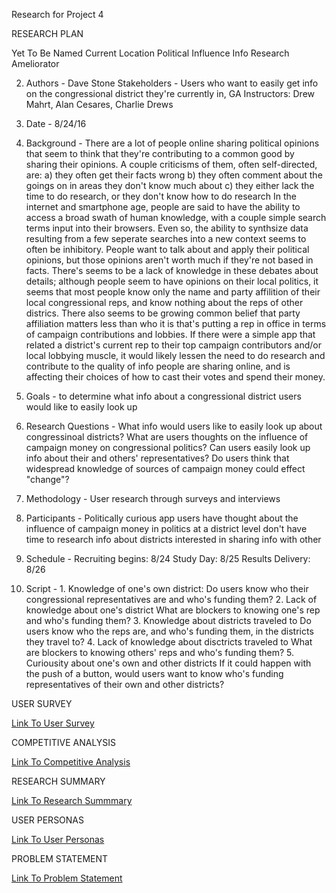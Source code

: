 Research for Project 4

RESEARCH PLAN

   Yet To Be Named Current Location Political Influence Info Research Ameliorator

2. Authors -  Dave Stone
   Stakeholders - Users who want to easily get info on the congressional district they're currently in, GA Instructors: Drew Mahrt, Alan Cesares, Charlie Drews

3. Date - 8/24/16

4. Background - There are a lot of people online sharing political opinions that seem to think that they're 
					contributing to a common good by sharing their opinions. 
					A couple criticisms of them, often self-directed, are: 
						a) they often get their facts wrong
						b) they often comment about the goings on in areas they don't know much about
						c) they either lack the time to do research, or they don't know how to do research
					In the internet and smartphone age, people are said to have the ability to access a broad swath of human knowledge, with a couple simple search terms input into their browsers. Even so, the ability to synthsize data resulting from a few seperate searches into a new context seems to often be inhibitory. People want to talk about and apply their political opinions, but those opinions aren't worth much if they're not based in facts. There's seems to be a lack of knowledge in these debates about details; although people seem to have opinions on their local politics, it seems that most people know only the name and party affilition of their local congressional reps, and know nothing about the reps of other districs. There also seems to be growing common belief that party affiliation matters less than who it is that's putting a rep in office in terms of campaign contributions and lobbies. If there were a simple app that related a district's current rep to their top campaign contributors and/or local lobbying muscle, it would likely lessen the need to do research and contribute to the quality of info people are sharing online, and is affecting their choices of how to cast their votes and spend their money.

5. Goals - to determine what info about a congressional district users would like to easily look up

6. Research Questions - What info would users like to easily look up about congressinoal districts?
						What are users thoughts on the influence of campaign money on congressional politics?
						Can users easily look up info about their and others' representatives?
						Do users think that widespread knowledge of sources of campaign money could effect "change"? 

7. Methodology - User research through surveys and interviews

8. Participants - Politically curious app users
				  have thought about the influence of campaign money in politics at a district level
				  don't have time to research info about districts
				  interested in sharing info with other	

9. Schedule - Recruiting begins: 8/24
			  Study Day: 8/25
			  Results Delivery: 8/26

10. Script - 1. Knowledge of one's own district:
					Do users know who their congressional representatives are and who's funding them? 
			 2. Lack of knowledge about one's district 
			 		What are blockers to knowing one's rep and who's funding them?
			 3. Knowledge about districts traveled to
			 		Do users know who the reps are, and who's funding them, in the districts they travel to?
			 4. Lack of knowledge about disctricts traveled to
			 		What are blockers to knowing others' reps and who's funding them?
			 5. Curiousity about one's own and other districts
			 		If it could happen with the push of a button, would users want to know who's funding representatives of their own and other districts?

USER SURVEY
 	
<a href="https://goo.gl/forms/8jkmzIiJjQ70HyrU2">Link To User Survey</a>

COMPETITIVE ANALYSIS

<a href="https://docs.google.com/spreadsheets/d/1_M5roG0_YWnGFx3MEgvQrFeYtkOxrjm89vJL6r0j8jI/edit?usp=sharing">Link To Competitive Analysis</a>
 	
RESEARCH SUMMARY

<a href="https://docs.google.com/document/d/1U7Zfj2mmQ4-2CRZtJctoIVOa9-SMUkd11nY1qXPSXZg/edit?usp=sharing">Link To Research Summmary</a>

USER PERSONAS

<a href="https://docs.google.com/document/d/18rRDICAymEaFZZKUpyfLpcgBH21GoxF8xRvd7GtZWng/edit?usp=sharing">Link To User Personas</a>

PROBLEM STATEMENT

<a href="https://docs.google.com/document/d/1XS66KV4-iCmKuxes1iq3RCgI19gRobGtYetPC_h21Lo/edit?usp=sharing">Link To Problem Statement</a>
